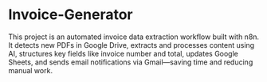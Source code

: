 # Invoice-Generator
This project is an automated invoice data extraction workflow built with n8n. It detects new PDFs in Google Drive, extracts and processes content using AI, structures key fields like invoice number and total, updates Google Sheets, and sends email notifications via Gmail—saving time and reducing manual work.

